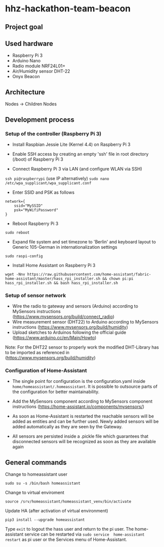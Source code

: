 # hhz-hackathon-team-beacon

## Project goal


## Used hardware
- Raspberry Pi 3
- Arduino Nano
- Radio module NRF24L01+
- Air/Humidity sensor DHT-22
- Onyx Beacon

## Architecture

Nodes -> Children Nodes


## Development process
### Setup of the controller (Raspberry Pi 3)
- Install Raspbian Jessie Lite (Kernel 4.4) on Raspberry Pi 3
- Enable SSH access by creating an empty 'ssh' file in root directory (/boot) of Raspberry Pi 3

- Connect Raspberry Pi 3 via LAN (and configure WLAN via SSH)

`ssh pi@raspberrypi` (use IP alternatively)
`sudo nano /etc/wpa_supplicant/wpa_supplicant.conf`

- Enter SSID and PSK as follows
```
network={
    ssid="MySSID"
    psk="MyWifiPassword"
}
```
- Reboot Raspberry Pi 3
```
sudo reboot
```
- Expand file system and set timezone to 'Berlin' and keyboard layout to Generic 105-German in internationalization settings
```
sudo raspi-config
```
- Install Home Assistant on Raspberry Pi 3
```
wget -Nnv https://raw.githubusercontent.com/home-assistant/fabric-home-assistant/master/hass_rpi_installer.sh && chown pi:pi hass_rpi_installer.sh && bash hass_rpi_installer.sh
```

### Setup of sensor network
- Wire the radio to gateway and sensors (Arduino) according to MySensors instructions (https://www.mysensors.org/build/connect_radio)
- Wire measurement sensor (DHT22) to Arduino according to MySensors instructions (https://www.mysensors.org/build/humidity)
- Upload sketches to Arduinos following the official guide (https://www.arduino.cc/en/Main/Howto)

Note: For the DHT22 sensor to properly work the modified DHT-Library has to be imported as referenced in (https://www.mysensors.org/build/humidity)


### Configuration of Home-Assistant
- The single point for configuration is the configuration.yaml inside `home/homeassistant/.homeassistant`. It is possible to outsource parts of the configuration for better maintainability.

- Add the MySensors component according to MySensors component instructions (https://home-assistant.io/components/mysensors/)

- As soon as Home-Assistant is restarted the reachable sensors will be added as entities and can be further used. Newly added sensors will be added automatically as they are seen by the Gateway.

- All sensors are persisted inside a .pickle file which guarantees that disconnected sensors will be recognized as soon as they are available again

## General commands
Change to homeassistant user 

```sudo su -s /bin/bash homeassistant```

Change to virtual enviroment

```source /srv/homeassistant/homeassistant_venv/bin/activate```

Update HA (after activation of virtual environment)

```pip3 install --upgrade homeassistant```

Type `exit` to logout the hass user and return to the pi user. The home-assistant service can be restarted via `sudo service 
home-assistant restart` as pi user or the Services menu of Home-Assistant.
